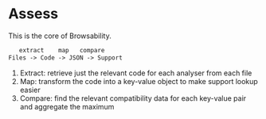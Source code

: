 # Assess

This is the core of Browsability.  

```txt
   extract    map   compare
Files -> Code -> JSON -> Support
```

1. Extract: retrieve just the relevant code for each analyser from each file
2. Map: transform the code into a key-value object to make support lookup easier
3. Compare: find the relevant compatibility data for each key-value pair and aggregate the maximum
